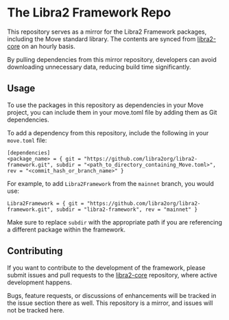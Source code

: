 # The Libra2 Framework Repo

This repository serves as a mirror for the Libra2 Framework packages, including the Move standard library. The contents are synced from [libra2-core](https://github.com/libra2org/libra2-core) on an hourly basis.

By pulling dependencies from this mirror repository, developers can avoid downloading unnecessary data, reducing build time significantly.

## Usage
To use the packages in this repository as dependencies in your Move project, you can include them in your move.toml file by adding them as Git dependencies.

To add a dependency from this repository, include the following in your `move.toml` file:
```
[dependencies]
<package_name> = { git = "https://github.com/libra2org/libra2-framework.git", subdir = "<path_to_directory_containing_Move.toml>", rev = "<commit_hash_or_branch_name>" }
```
For example, to add `Libra2Framework` from the `mainnet` branch, you would use:
```
Libra2Framework = { git = "https://github.com/libra2org/libra2-framework.git", subdir = "libra2-framework", rev = "mainnet" }
```
Make sure to replace `subdir` with the appropriate path if you are referencing a different package within the framework.

## Contributing
If you want to contribute to the development of the framework, please submit issues and pull requests to the [libra2-core](https://github.com/libra2org/libra2-core) repository, where active development happens.

Bugs, feature requests, or discussions of enhancements will be tracked in the issue section there as well. This repository is a mirror, and issues will not be tracked here.
